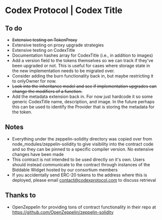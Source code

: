 # Codex Protocol | Codex Title

## To do
- ~~Extensive testing on TokenProxy~~
- Extensive testing on proxy upgrade strategies
- Extensive testing on CodexTitle
- Documentation hashes array for CodexTitle (i.e., in addition to images)
- Add a version field to the tokens themselves so we can track if they've been upgraded or not. This is useful for cases where storage state in the new implementation needs to be migrated over.
- Consider adding the burn functionality back in, but maybe restricting it to onlyOwner for now.
- ~~Look into the inheritance model and see if implementation upgrades can change the modifiers of a function.~~
- Add the metadata extension back in. For now just hardcode it so some generic CodexTitle name, description, and image. In the future perhaps this can be used to identify the Provider that is storing the metadata for the token.

## Notes
- Everything under the zeppelin-solidity directory was copied over from node_modules/zeppelin-solidity to give visibility into the contract code and so they can be pinned to a specific compiler version. No extensive changes have been made
- This contract is not intended to be used directly on it's own. Users should instead communicate to the contract through instances of the Biddable Widget hosted by our consortium members
- If you accidentally send ERC-20 tokens to the address where this is deployed, please email contact@codexprotocol.com to discuss retrieval

## Thanks to
- OpenZeppelin for providing tons of contract functionality in their repo at https://github.com/OpenZeppelin/zeppelin-solidity
